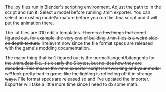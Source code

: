 The .py files run in Blender's scripting environment. Adjust the path to in the script and run it.
Select a model before running .tmm exporter.
You can select an existing model/armature before you run the .tma script and it will put the animation there.

The .bt files are 010 editor templates. ~~There's a few things that aren't figured out, for example, the very end of building .tmm files is a weird side-on depth texture.~~ Irrelevent now since the file format specs are released with the game's modding documentation.

~~The major thing that isn't figured out is the normal/tangent/bitangents for the .tmm.data file. It's clearly the 6 bytes, but no idea how they are decoded.
This means the .tmm exporter script isn't working and your model *will* look pretty bad in game, like the lighting is reflecting off it in strange ways.~~ File format specs are released so and I've updated the importer. Exporter will take a little more time since I need to do some math.

